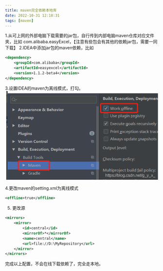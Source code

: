 ```yaml
---
title: maven完全依赖本地库
date: 2022-10-31 12:18:31
tags: [maven]
---
```


1.从可上网的外部电脑下载需要的jar包，自行传到内部电脑maven仓库对应文件夹，比如
com.alibaba.easyExcel，【注意有些包会有其他的依赖jar包，需要一同下载】
2.IDEA中添加jar包的maven依赖，比如

```xml
<dependency>
	<groupId>com.alibaba</groupId>
    <artifactId>easyexcel</artifactId>
    <version>1.1.2-beta4</version>
</dependency>
```

3.设置IDEA的maven为离线模式，打勾。
![](../images/2022-10-31-12-21-04.png)

4.更改maven的setting.xml为离线模式
```xml
<offline>true</offline>
```

5. 更改源

```xml
<mirrors>
    <mirror>
        <id>central</id>
        <mirrorOf>*</mirrorOf>
        <name>central</name>
        <url>file://D:\MyRepository</url>
    </mirror>
</mirrors>
```

完成以上配置，不会在线下载依赖了，完全走本地。